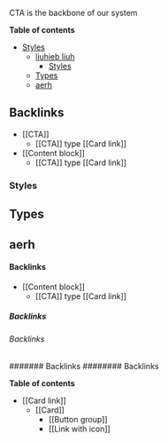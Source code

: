 CTA is the backbone of our system

<!-- table-of-contents start -->
**Table of contents**
- [Styles](#styles)
  - [liuhieb liuh](#liuhieb-liuh)
    - [Styles](#styles)
  - [Types](#types)
  - [aerh](#aerh)

## Backlinks
* [[CTA]]
	* [[CTA]] type [[Card link]]
* [[Content block]]
	* [[CTA]] type [[Card link]]
### Styles


## Types

## aerh

#### Backlinks
* [[Content block]]
	* [[CTA]] type [[Card link]]
	
	
##### Backlinks
###### Backlinks
####### Backlinks
######## Backlinks

**Table of contents**

- [[Card link]]
  - [[Card]]
    - [[Button group]]
    - [[Link with icon]]
